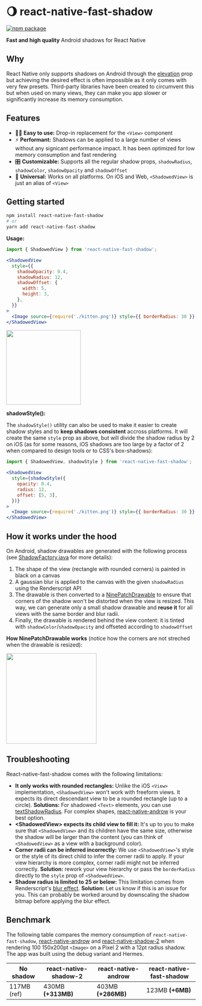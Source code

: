# 🌖 react-native-fast-shadow

[![npm package](https://img.shields.io/npm/v/react-native-fast-shadow?color=brightgreen&label=npm%20package)](https://www.npmjs.com/package/react-native-fast-shadow)

**Fast and high quality** Android shadows for React Native

## Why

React Native only supports shadows on Android through the [elevation](https://reactnative.dev/docs/view-style-props#elevation-android) prop but achieving the desired effect is often impossible as it only comes with very few presets. Third-party libraries have been created to circumvent this but when used on many views, they can make you app slower or significantly increase its memory consumption.

## Features
* 💆‍♀️ **Easy to use:** Drop-in replacement for the `<View>` component
* ⚡️ **Performant:** Shadows can be applied to a large number of views without any signicant performance impact. It has been optimized for low memory consumption and fast rendering
* 🎛 **Customizable:** Supports all the regular shadow props, `shadowRadius`, `shadowColor`, `shadowOpacity` and `shadowOffset`
* 📱 **Universal:** Works on all platforms. On iOS and Web, `<ShadowedView>` is just an alias of `<View>`

## Getting started

```sh
npm install react-native-fast-shadow
# or
yarn add react-native-fast-shadow
```

**Usage:**

```jsx
import { ShadowedView } from 'react-native-fast-shadow';

<ShadowedView
  style={{
    shadowOpacity: 0.4,
    shadowRadius: 12,
    shadowOffset: {
      width: 5,
      height: 3,
    },
  }}
>
  <Image source={require('./kitten.png')} style={{ borderRadius: 30 }} />
</ShadowedView>
```

<img width="198" src="https://user-images.githubusercontent.com/20420653/197513322-81c46d07-2f44-463b-86ef-86a4ad856146.png">

**shadowStyle():**

The `shadowStyle()` utility can also be used to make it easier to create shadow styles and to **keep shadows consistent** accross platforms.
It will create the same `style` prop as above, but will divide the shadow radius by 2 on iOS (as for some reasons, iOS shadows are too large by a factor of 2 when compared to design tools or to CSS's box-shadows):

```jsx
import { ShadowedView, shadowStyle } from 'react-native-fast-shadow';

<ShadowedView
  style={shadowStyle({
    opacity: 0.4,
    radius: 12,
    offset: [5, 3],
  })}
>
  <Image source={require('./kitten.png')} style={{ borderRadius: 30 }} />
</ShadowedView>
```

## How it works under the hood

On Android, shadow drawables are generated with the following process (see [ShadowFactory.java](https://github.com/alan-eu/react-native-fast-shadow/blob/main/android/src/main/java/com/reactnativefastshadow/ShadowFactory.java) for more details):
1. The shape of the view (rectangle with rounded corners) is painted in black on a canvas
2. A gaussian blur is applied to the canvas with the given `shadowRadius` using the Renderscript API
3. The drawable is then converted to a [NinePatchDrawable](https://developer.android.com/reference/android/graphics/drawable/NinePatchDrawable) to ensure that corners of the shadow won't be distorted when the view is resized. This way, we can generate only a small shadow drawable and **reuse it** for all views with the same border and blur radii.
4. Finally, the drawable is rendered behind the view content: it is tinted with `shadowColor`/`shadowOpacity` and offseted according to `shadowOffset`

**How NinePatchDrawable works** (notice how the corners are not streched when the drawable is resized):

<img width="240" src="https://user-images.githubusercontent.com/20420653/197518195-2e13d80e-2a24-4e1c-ae53-444306733c83.gif">

## Troubleshooting

React-native-fast-shadow comes with the following limitations:
* **It only works with rounded rectangles:** Unlike the iOS `<View>` implementation, `<ShadowedView>` won't work with freeform views. It expects its direct descendant view to be a rounded rectangle (up to a circle). **Solutions:** For shadowed `<Text>` elements, you can use [textShadowRadius](https://reactnative.dev/docs/text-style-props.html#textshadowradius). For complex shapes, [react-native-androw](https://github.com/folofse/androw) is your best option.
* **\<ShadowedView\> expects its child view to fill it:** It's up to you to make sure that `<ShadowedView>` and its children have the same size, otherwise the shadow will be larger than the content (you can think of `<ShadowedView>` as a view with a background color).
* **Corner radii can be inferred incorrectly:** We use `<ShadowedView>`'s style or the style of its direct child to infer the corner radii to apply. If your view hierarchy is more complex, corner radii might not be inferred correctly. **Solution:** rework your view hierarchy or pass the `borderRadius` directly to the `style` prop of `<ShadowedView>`.
* **Shadow radius is limited to 25 or below:** This limitation comes from Renderscript's [blur effect](https://developer.android.com/reference/android/renderscript/ScriptIntrinsicBlur). **Solution:** Let us know if this is an issue for you. This can probably be worked around by downscaling the shadow bitmap before applying the blur effect.

## Benchmark

The following table compares the memory consumption of `react-native-fast-shadow`, [react-native-androw](https://github.com/folofse/androw) and [react-native-shadow-2](https://github.com/SrBrahma/react-native-shadow-2) when rendering 100 150x200pt `<Image>` on a Pixel 2 with a 12pt radius shadow. The app was built using the debug variant and Hermes.

| No shadow | react-native-shadow-2 | react-native-androw | react-native-fast-shadow |
|-|-|-|-|
| 117MB (ref) | 430MB **(+313MB)** | 403MB **(+286MB)** | 123MB **(+6MB)** |
